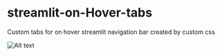 # streamlit-on-Hover-tabs
Custom tabs for on hover streamlit navigation bar created by custom css

![Alt text](https://github.com/SOCVEST/streamlit-on-Hover-tabs/main/img/on-hover.png?raw=true)
<!-- ![on-hover](on-hover.png) -->
